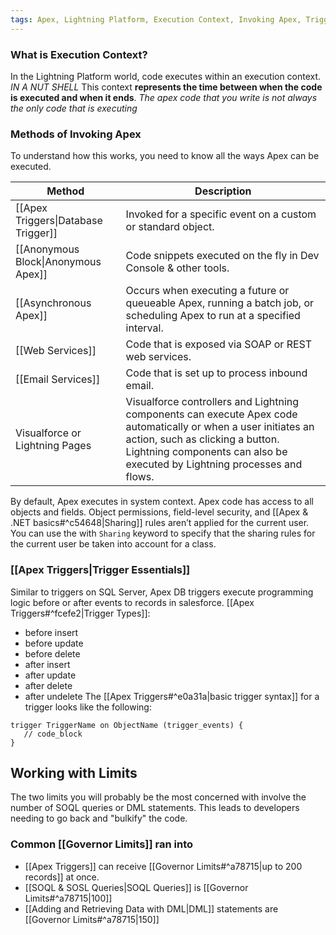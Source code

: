 ```yaml
---
tags: Apex, Lightning Platform, Execution Context, Invoking Apex, Triggers, Trigger, Governor Limits
---
```

### What is Execution Context?
In the Lightning Platform world, code executes within an execution context. *IN A NUT SHELL* This context **represents the time between when the code is executed and when it ends**. 
*The apex code that you write is not always the only code that is executing*

### Methods of Invoking Apex
To understand how this works, you need to know all the ways Apex can be executed. 

| Method            | Description                                                  |
| ----------------- | ------------------------------------------------------------ |
| [[Apex Triggers\|Database Trigger]]  | Invoked for a specific event on a custom or standard object. |
| [[Anonymous Block\|Anonymous Apex]]    | Code snippets executed on the fly in Dev Console & other tools. |
| [[Asynchronous Apex]] |  Occurs when executing a future or queueable Apex, running a batch job, or scheduling Apex to run at a specified interval.                                |
| [[Web Services]]      |             Code that is exposed via SOAP or REST web services.                                                 | 
| [[Email Services]] | Code that is set up to process inbound email.| 
|           Visualforce or Lightning Pages                                                   |Visualforce controllers and Lightning components can execute Apex code automatically or when a user initiates an action, such as clicking a button. Lightning components can also be executed by Lightning processes and flows. | 

By default, Apex executes in system context. Apex code has access to all objects and fields. Object permissions, field-level security, and [[Apex & .NET basics#^c54648|Sharing]] rules aren’t applied for the current user. You can use the with `Sharing` keyword to specify that the sharing rules for the current user be taken into account for a class.

### [[Apex Triggers|Trigger Essentials]]
Similar to triggers on SQL Server, Apex DB triggers execute programming logic before or after events to records in salesforce. [[Apex Triggers#^fcefe2|Trigger Types]]:
- before insert
- before update
- before delete
- after insert
- after update
- after delete
- after undelete
The [[Apex Triggers#^e0a31a|basic trigger syntax]] for a trigger looks like the following:

```apex
trigger TriggerName on ObjectName (trigger_events) {
   // code_block
}
```

## Working with Limits 
The two limits you will probably be the most concerned with involve the number of SOQL queries or DML statements. This leads to developers needing to go back and "bulkify" the code.
### Common [[Governor Limits]] ran into
- [[Apex Triggers]] can receive [[Governor Limits#^a78715|up to 200 records]] at once. 
- [[SOQL & SOSL Queries|SOQL Queries]] is [[Governor Limits#^a78715|100]]
- [[Adding and Retrieving Data with DML|DML]] statements are [[Governor Limits#^a78715|150]]